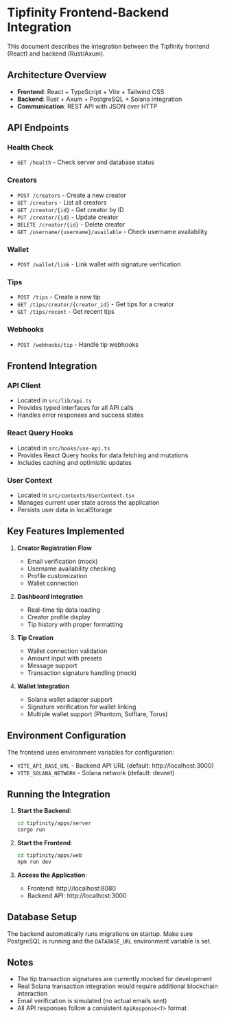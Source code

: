 # Tipfinity Frontend-Backend Integration

This document describes the integration between the Tipfinity frontend (React) and backend (Rust/Axum).

## Architecture Overview

- **Frontend**: React + TypeScript + Vite + Tailwind CSS
- **Backend**: Rust + Axum + PostgreSQL + Solana integration
- **Communication**: REST API with JSON over HTTP

## API Endpoints

### Health Check
- `GET /health` - Check server and database status

### Creators
- `POST /creators` - Create a new creator
- `GET /creators` - List all creators
- `GET /creator/{id}` - Get creator by ID
- `PUT /creator/{id}` - Update creator
- `DELETE /creator/{id}` - Delete creator
- `GET /username/{username}/available` - Check username availability

### Wallet
- `POST /wallet/link` - Link wallet with signature verification

### Tips
- `POST /tips` - Create a new tip
- `GET /tips/creator/{creator_id}` - Get tips for a creator
- `GET /tips/recent` - Get recent tips

### Webhooks
- `POST /webhooks/tip` - Handle tip webhooks

## Frontend Integration

### API Client
- Located in `src/lib/api.ts`
- Provides typed interfaces for all API calls
- Handles error responses and success states

### React Query Hooks
- Located in `src/hooks/use-api.ts`
- Provides React Query hooks for data fetching and mutations
- Includes caching and optimistic updates

### User Context
- Located in `src/contexts/UserContext.tsx`
- Manages current user state across the application
- Persists user data in localStorage

## Key Features Implemented

1. **Creator Registration Flow**
   - Email verification (mock)
   - Username availability checking
   - Profile customization
   - Wallet connection

2. **Dashboard Integration**
   - Real-time tip data loading
   - Creator profile display
   - Tip history with proper formatting

3. **Tip Creation**
   - Wallet connection validation
   - Amount input with presets
   - Message support
   - Transaction signature handling (mock)

4. **Wallet Integration**
   - Solana wallet adapter support
   - Signature verification for wallet linking
   - Multiple wallet support (Phantom, Solflare, Torus)

## Environment Configuration

The frontend uses environment variables for configuration:
- `VITE_API_BASE_URL` - Backend API URL (default: http://localhost:3000)
- `VITE_SOLANA_NETWORK` - Solana network (default: devnet)

## Running the Integration

1. **Start the Backend**:
   ```bash
   cd tipfinity/apps/server
   cargo run
   ```

2. **Start the Frontend**:
   ```bash
   cd tipfinity/apps/web
   npm run dev
   ```

3. **Access the Application**:
   - Frontend: http://localhost:8080
   - Backend API: http://localhost:3000

## Database Setup

The backend automatically runs migrations on startup. Make sure PostgreSQL is running and the `DATABASE_URL` environment variable is set.

## Notes

- The tip transaction signatures are currently mocked for development
- Real Solana transaction integration would require additional blockchain interaction
- Email verification is simulated (no actual emails sent)
- All API responses follow a consistent `ApiResponse<T>` format
